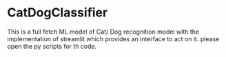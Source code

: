 # CatDogClassifier
This is a full fetch ML model of Cat/ Dog recognition model with the implementation of streamlit which provides an interface to act on it.
please open the py scripts for th code.
